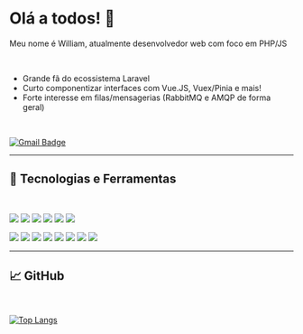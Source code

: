 # Olá a todos! 👋

Meu nome é William, atualmente desenvolvedor web com foco em PHP/JS

<br>

* Grande fã do ecossistema Laravel
* Curto componentizar interfaces com Vue.JS, Vuex/Pinia e mais!
* Forte interesse em filas/mensagerias (RabbitMQ e AMQP de forma geral)


<br>  

[![Gmail Badge](https://img.shields.io/badge/-wiribasczky@gmail.com-c14438?style=flat-square&logo=Gmail&logoColor=white&link=mailto:wiribasczky@gmail.com)](mailto:wiribasczky@gmail.com)
<br>

---- 

## 🔧 Tecnologias e Ferramentas

<br>

![](https://img.shields.io/badge/Code-PHP-informational?style=for-the-badge&logo=php&color=8892BF&logoColor=8892BF)
![](https://img.shields.io/badge/Code-Laravel-informational?style=for-the-badge&logo=laravel&color=FF2D20&logoColor=FF2D20)
![](https://img.shields.io/badge/Code-Lumen-informational?style=for-the-badge&logo=lumen&color=E74430&logoColor=E74430)
![](https://img.shields.io/badge/Code-CodeIgniter-informational?style=for-the-badge&logo=codeigniter&color=EF4223&logoColor=EF4223)
![](https://img.shields.io/badge/Code-JavaScript-informational?style=for-the-badge&logo=javascript&color=f7df1e&logoColor=f7df1e)
![](https://img.shields.io/badge/Code-Vue-informational?style=for-the-badge&logo=vuedotjs&color=4FC08D&logoColor=4FC08D)

![](https://img.shields.io/badge/Tools-RabbitMQ-informational?style=for-the-badge&logo=rabbitmq&color=FF6600&logoColor=FF6600)
![](https://img.shields.io/badge/Tools-Nginx-informational?style=for-the-badge&logo=nginx&color=269539&logoColor=269539)
![](https://img.shields.io/badge/Tools-Apache-informational?style=for-the-badge&logo=apache&color=D22128&logoColor=D22128)
![](https://img.shields.io/badge/Tools-Docker-informational?style=for-the-badge&logo=docker&color=2496ed&logoColor=2496ed)
![](https://img.shields.io/badge/Tools-Traefik-informational?style=for-the-badge&logo=Traefik%20Proxy&color=24A1C1&logoColor=24A1C1)
![](https://img.shields.io/badge/Tools-Portainer-informational?style=for-the-badge&logo=Portainer&color=13BEF9&logoColor=13BEF9)
![](https://img.shields.io/badge/Tools-MySQL-informational?style=for-the-badge&logo=mysql&color=4479A1&logoColor=4479A1)
![](https://img.shields.io/badge/OS-Linux-informational?style=for-the-badge&logo=linux&color=fcc624&logoColor=fcc624)

----

## &#x1f4c8; GitHub

<br>



[![Top Langs](https://github-readme-stats.vercel.app/api/top-langs/?username=willry&hide=Visual%20Basic,Dart,html,Blade,SCSS,PLSQL,Shell,Hack,%20Makefile&layout=compact&langs_count=4)](https://github.com/willry/github-readme-stats)
